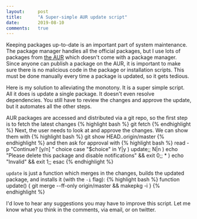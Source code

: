 ```yaml
---
layout:     post
title:      "A Super-simple AUR update script"
date:       2019-08-10
comments:   true
---
```


Keeping packages up-to-date is an important part of system maintenance.
The package manager handles all the official packages,
but I use lots of packages from [the AUR](https://aur.archlinux.org/)
which doesn't come with a package manager.
Since anyone can publish a package on the AUR,
it is important to make sure there is no malicious code
in the package or installation scripts.
This must be done manually every time a package is updated, so it gets tedious.

Here is my solution to alleviating the monotony.
It is a super simple script.
All it does is update a single package.
It doesn't even resolve dependencies.
You still have to review the changes and approve the update,
but it automates all the other steps.

AUR packages are accessed and distributed via a git repo,
so the first step is to fetch the latest changes
{% highlight bash %}
git fetch
{% endhighlight %}
Next, the user needs to look at and approve the changes.
We can show them with
{% highlight bash %}
git show HEAD..origin/master
{% endhighlight %}
and then ask for approval with
{% highlight bash %}
read -p "Continue? [y/n] " choice
case "$choice" in
    Y|y ) update;;
    N|n ) echo "Please delete this package and disable notifications" && exit 0;;
    * ) echo "Invalid" && exit 1;;
esac
{% endhighlight %}

`update` is just a function which merges in the changes,
builds the updated package, and installs it (with the `-i` flag):
{% highlight bash %}
function update() {
    git merge --ff-only origin/master && makepkg -i
}
{% endhighlight %}

I'd love to hear any suggestions you may have to improve this script.
Let me know what you think in the comments, via email, or on twitter.
